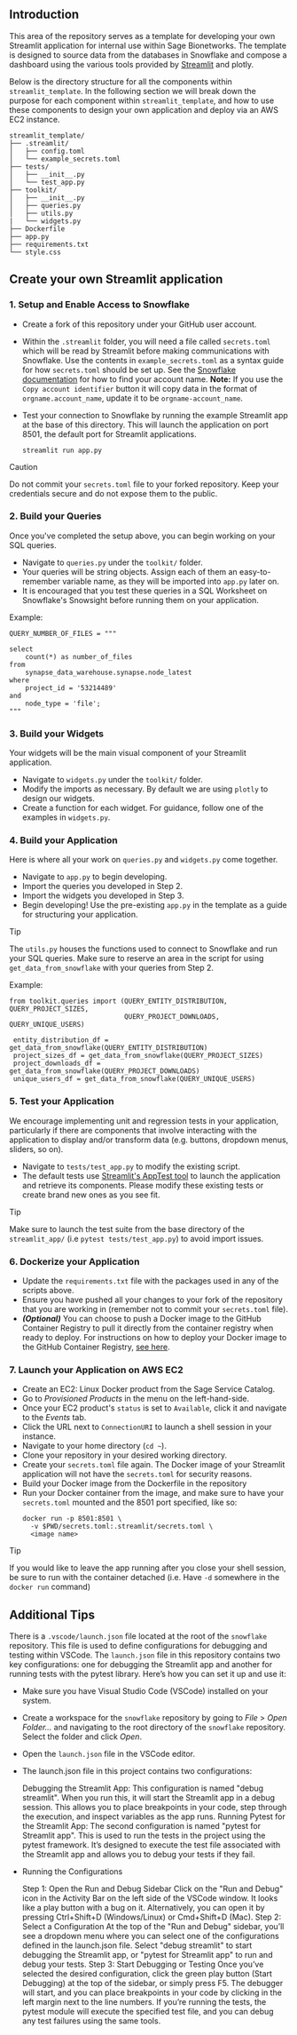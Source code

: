 ## Introduction
This area of the repository serves as a template for developing your own Streamlit application for internal use within Sage Bionetworks.
The template is designed to source data from the databases in Snowflake and compose a dashboard using the various tools provided by [Streamlit](https://docs.streamlit.io/)
and plotly.

Below is the directory structure for all the components within `streamlit_template`. In the following section we will break down the purpose for
each component within `streamlit_template`, and how to use these components to design your own application and deploy via an AWS EC2 instance.

```
streamlit_template/
├── .streamlit/
│   ├── config.toml
│   └── example_secrets.toml
├── tests/
│   ├── __init__.py
│   └── test_app.py
├── toolkit/
│   ├── __init__.py
│   ├── queries.py
│   ├── utils.py
|   └── widgets.py
├── Dockerfile
├── app.py
├── requirements.txt
└── style.css
```

## Create your own Streamlit application

### 1. Setup and Enable Access to Snowflake 

- Create a fork of this repository under your GitHub user account.
- Within the `.streamlit` folder, you will need a file called `secrets.toml` which will be read by Streamlit before making communications with Snowflake.
Use the contents in `example_secrets.toml` as a syntax guide for how `secrets.toml` should be set up. See the [Snowflake documentation](https://docs.snowflake.com/en/user-guide/admin-account-identifier#using-an-account-name-as-an-identifier) for how to find your
account name. **Note:** If you use the `Copy account identifier` button it will copy data in the format of `orgname.account_name`, update it to be `orgname-account_name`.
- Test your connection to Snowflake by running the example Streamlit app at the base of this directory. This will launch the application on port 8501, the default port for Streamlit applications.
   
   ```
   streamlit run app.py
   ```

> [!CAUTION]
> Do not commit your `secrets.toml` file to your forked repository. Keep your credentials secure and do not expose them to the public.

### 2. Build your Queries

Once you've completed the setup above, you can begin working on your SQL queries.
- Navigate to `queries.py` under the `toolkit/` folder.
- Your queries will be string objects. Assign each of them an easy-to-remember variable name, as they will be imported into `app.py` later on.
- It is encouraged that you test these queries in a SQL Worksheet on Snowflake's Snowsight before running them on your application.

Example:
```
QUERY_NUMBER_OF_FILES = """

select
    count(*) as number_of_files
from
    synapse_data_warehouse.synapse.node_latest
where 
    project_id = '53214489'
and
    node_type = 'file';
"""
```

### 3. Build your Widgets

Your widgets will be the main visual component of your Streamlit application.

- Navigate to `widgets.py` under the `toolkit/` folder.
- Modify the imports as necessary. By default we are using `plotly` to design our widgets.
- Create a function for each widget. For guidance, follow one of the examples in `widgets.py`.

### 4. Build your Application

Here is where all your work on `queries.py` and `widgets.py` come together.
- Navigate to `app.py` to begin developing.
- Import the queries you developed in Step 2.
- Import the widgets you developed in Step 3.
- Begin developing! Use the pre-existing `app.py` in the template as a guide for structuring your application.

> [!TIP]
> The `utils.py` houses the functions used to connect to Snowflake and run your SQL queries. Make sure to reserve an area
> in the script for using `get_data_from_snowflake` with your queries from Step 2.
>
> Example:
>
> ```
> from toolkit.queries import (QUERY_ENTITY_DISTRIBUTION, QUERY_PROJECT_SIZES,
>                              QUERY_PROJECT_DOWNLOADS, QUERY_UNIQUE_USERS)
>  
>  entity_distribution_df = get_data_from_snowflake(QUERY_ENTITY_DISTRIBUTION)
>  project_sizes_df = get_data_from_snowflake(QUERY_PROJECT_SIZES)
>  project_downloads_df = get_data_from_snowflake(QUERY_PROJECT_DOWNLOADS)
>  unique_users_df = get_data_from_snowflake(QUERY_UNIQUE_USERS)
> ```

### 5. Test your Application

We encourage implementing unit and regression tests in your application, particularly if there are components that involve interacting with the application
to display and/or transform data (e.g. buttons, dropdown menus, sliders, so on).

- Navigate to `tests/test_app.py` to modify the existing script.
- The default tests use [Streamlit's AppTest tool](https://docs.streamlit.io/develop/api-reference/app-testing/st.testing.v1.apptest#run-an-apptest-script) to launch the application and retrieve its components. Please modify these existing tests or create brand new ones
as you see fit.

> [!TIP]
> Make sure to launch the test suite from the base directory of the `streamlit_app/` (i.e `pytest tests/test_app.py`)
> to avoid import issues.

### 6. Dockerize your Application

- Update the `requirements.txt` file with the packages used in any of the scripts above.
- Ensure you have pushed all your changes to your fork of the repository that you are working in (remember not to commit your `secrets.toml` file).
- **_(Optional)_** You can choose to push a Docker image to the GitHub Container Registry to pull it directly from the container registry when ready to deploy.
  For instructions on how to deploy your Docker image to the GitHub Container Registry, [see here](https://docs.github.com/en/packages/working-with-a-github-packages-registry/working-with-the-container-registry).

### 7. Launch your Application on AWS EC2

- Create an EC2: Linux Docker product from the Sage Service Catalog.
- Go to _Provisioned Products_ in the menu on the left-hand-side.
- Once your EC2 product's `status` is set to `Available`, click it and navigate to the _Events_ tab.
- Click the URL next to `ConnectionURI` to launch a shell session in your instance.
- Navigate to your home directory (`cd ~`).
- Clone your repository in your desired working directory.
- Create your `secrets.toml` file again. The Docker image of your Streamlit application will not have the `secrets.toml` for security reasons.
- Build your Docker image from the Dockerfile in the repository
- Run your Docker container from the image, and make sure to have your `secrets.toml` mounted and the 8501 port specified, like so:
  ```
  docker run -p 8501:8501 \
    -v $PWD/secrets.toml:.streamlit/secrets.toml \
    <image name>
  ```
> [!TIP]
> If you would like to leave the app running after you close your shell session, be sure to run with the container detached (i.e. Have `-d` somewhere in the `docker run` command)

## Additional Tips
There is a `.vscode/launch.json` file located at the root of the `snowflake` repository. This file is used to define configurations for debugging and testing within VSCode. The `launch.json` file in this repository contains two key configurations: one for debugging the Streamlit app and another for running tests with the pytest library. Here’s how you can set it up and use it:

* Make sure you have Visual Studio Code (VSCode) installed on your system.
* Create a workspace for the `snowflake` repository by going to _File_ > _Open Folder..._ and navigating to the root directory of the `snowflake` repository. Select the folder and click _Open_.
* Open the `launch.json` file in the VSCode editor.
* The launch.json file in this project contains two configurations:

    Debugging the Streamlit App:
        This configuration is named "debug streamlit". When you run this, it will start the Streamlit app in a debug session. This allows you to place breakpoints in your code, step through the execution, and inspect variables as the app runs.
    Running Pytest for the Streamlit App:
        The second configuration is named "pytest for Streamlit app". This is used to run the tests in the project using the pytest framework. It’s designed to execute the test file associated with the Streamlit app and allows you to debug your tests if they fail.

* Running the Configurations

    Step 1: Open the Run and Debug Sidebar
        Click on the "Run and Debug" icon in the Activity Bar on the left side of the VSCode window. It looks like a play button with a bug on it. Alternatively, you can open it by pressing Ctrl+Shift+D (Windows/Linux) or Cmd+Shift+D (Mac).
    Step 2: Select a Configuration
        At the top of the "Run and Debug" sidebar, you’ll see a dropdown menu where you can select one of the configurations defined in the launch.json file.
        Select "debug streamlit" to start debugging the Streamlit app, or "pytest for Streamlit app" to run and debug your tests.
    Step 3: Start Debugging or Testing
        Once you’ve selected the desired configuration, click the green play button (Start Debugging) at the top of the sidebar, or simply press F5.
        The debugger will start, and you can place breakpoints in your code by clicking in the left margin next to the line numbers.
        If you’re running the tests, the pytest module will execute the specified test file, and you can debug any test failures using the same tools.
